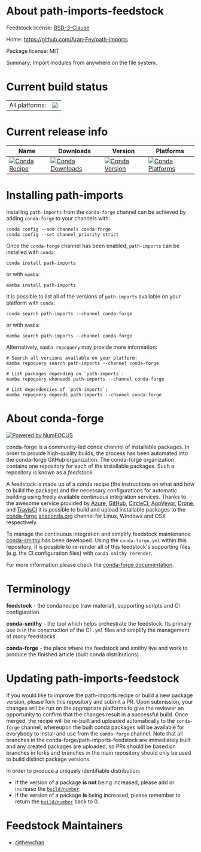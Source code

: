 About path-imports-feedstock
============================

Feedstock license: [BSD-3-Clause](https://github.com/conda-forge/path-imports-feedstock/blob/main/LICENSE.txt)

Home: https://github.com/Aran-Fey/path-imports

Package license: MIT

Summary: Import modules from anywhere on the file system.

Current build status
====================


<table><tr><td>All platforms:</td>
    <td>
      <a href="https://dev.azure.com/conda-forge/feedstock-builds/_build/latest?definitionId=23860&branchName=main">
        <img src="https://dev.azure.com/conda-forge/feedstock-builds/_apis/build/status/path-imports-feedstock?branchName=main">
      </a>
    </td>
  </tr>
</table>

Current release info
====================

| Name | Downloads | Version | Platforms |
| --- | --- | --- | --- |
| [![Conda Recipe](https://img.shields.io/badge/recipe-path--imports-green.svg)](https://anaconda.org/conda-forge/path-imports) | [![Conda Downloads](https://img.shields.io/conda/dn/conda-forge/path-imports.svg)](https://anaconda.org/conda-forge/path-imports) | [![Conda Version](https://img.shields.io/conda/vn/conda-forge/path-imports.svg)](https://anaconda.org/conda-forge/path-imports) | [![Conda Platforms](https://img.shields.io/conda/pn/conda-forge/path-imports.svg)](https://anaconda.org/conda-forge/path-imports) |

Installing path-imports
=======================

Installing `path-imports` from the `conda-forge` channel can be achieved by adding `conda-forge` to your channels with:

```
conda config --add channels conda-forge
conda config --set channel_priority strict
```

Once the `conda-forge` channel has been enabled, `path-imports` can be installed with `conda`:

```
conda install path-imports
```

or with `mamba`:

```
mamba install path-imports
```

It is possible to list all of the versions of `path-imports` available on your platform with `conda`:

```
conda search path-imports --channel conda-forge
```

or with `mamba`:

```
mamba search path-imports --channel conda-forge
```

Alternatively, `mamba repoquery` may provide more information:

```
# Search all versions available on your platform:
mamba repoquery search path-imports --channel conda-forge

# List packages depending on `path-imports`:
mamba repoquery whoneeds path-imports --channel conda-forge

# List dependencies of `path-imports`:
mamba repoquery depends path-imports --channel conda-forge
```


About conda-forge
=================

[![Powered by
NumFOCUS](https://img.shields.io/badge/powered%20by-NumFOCUS-orange.svg?style=flat&colorA=E1523D&colorB=007D8A)](https://numfocus.org)

conda-forge is a community-led conda channel of installable packages.
In order to provide high-quality builds, the process has been automated into the
conda-forge GitHub organization. The conda-forge organization contains one repository
for each of the installable packages. Such a repository is known as a *feedstock*.

A feedstock is made up of a conda recipe (the instructions on what and how to build
the package) and the necessary configurations for automatic building using freely
available continuous integration services. Thanks to the awesome service provided by
[Azure](https://azure.microsoft.com/en-us/services/devops/), [GitHub](https://github.com/),
[CircleCI](https://circleci.com/), [AppVeyor](https://www.appveyor.com/),
[Drone](https://cloud.drone.io/welcome), and [TravisCI](https://travis-ci.com/)
it is possible to build and upload installable packages to the
[conda-forge](https://anaconda.org/conda-forge) [anaconda.org](https://anaconda.org/)
channel for Linux, Windows and OSX respectively.

To manage the continuous integration and simplify feedstock maintenance
[conda-smithy](https://github.com/conda-forge/conda-smithy) has been developed.
Using the ``conda-forge.yml`` within this repository, it is possible to re-render all of
this feedstock's supporting files (e.g. the CI configuration files) with ``conda smithy rerender``.

For more information please check the [conda-forge documentation](https://conda-forge.org/docs/).

Terminology
===========

**feedstock** - the conda recipe (raw material), supporting scripts and CI configuration.

**conda-smithy** - the tool which helps orchestrate the feedstock.
                   Its primary use is in the construction of the CI ``.yml`` files
                   and simplify the management of *many* feedstocks.

**conda-forge** - the place where the feedstock and smithy live and work to
                  produce the finished article (built conda distributions)


Updating path-imports-feedstock
===============================

If you would like to improve the path-imports recipe or build a new
package version, please fork this repository and submit a PR. Upon submission,
your changes will be run on the appropriate platforms to give the reviewer an
opportunity to confirm that the changes result in a successful build. Once
merged, the recipe will be re-built and uploaded automatically to the
`conda-forge` channel, whereupon the built conda packages will be available for
everybody to install and use from the `conda-forge` channel.
Note that all branches in the conda-forge/path-imports-feedstock are
immediately built and any created packages are uploaded, so PRs should be based
on branches in forks and branches in the main repository should only be used to
build distinct package versions.

In order to produce a uniquely identifiable distribution:
 * If the version of a package **is not** being increased, please add or increase
   the [``build/number``](https://docs.conda.io/projects/conda-build/en/latest/resources/define-metadata.html#build-number-and-string).
 * If the version of a package **is** being increased, please remember to return
   the [``build/number``](https://docs.conda.io/projects/conda-build/en/latest/resources/define-metadata.html#build-number-and-string)
   back to 0.

Feedstock Maintainers
=====================

* [@thewchan](https://github.com/thewchan/)

